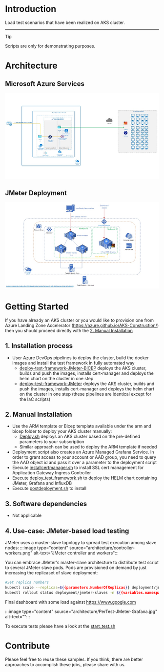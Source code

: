 # Introduction

Load test scenarios that have been realized on AKS cluster.

---
> [!TIP]
> Scripts are only for demonstrating purposes.


# Architecture 
## Microsoft Azure Services
![Architecture diagram](/architecture/AzureArch.jpg)
## JMeter Deployment
![Architecture diagram](/architecture/JMeter.jpg)

# Getting Started

If you have already an AKS cluster or you would like to provision one from Azure Landing Zone Accelerator (https://azure.github.io/AKS-Construction/) then you should proceed directly with the [2. Manual Installation](#2-manual-installation)

## **1. Installation process**

- User Azure DevOps pipelines to deploy the cluster, build the docker images and install the test framework in fully automated way
    - [deploy-test-framework-JMeter-BICEP](.pipelines/deploy-test-framework-JMeter-BICEP.yml) deploys the AKS cluster, builds and push the images, installs cert-manager and deploys the helm chart on the cluster in one step
    - [deploy-test-framework-JMeter](.pipelines/deploy-test-framework-JMeter.yml) deploys the AKS cluster, builds and push the images, installs cert-manager and deploys the helm chart on the cluster in one step (these pipelines are identical except for the IaC scripts)

## 2. Manual Installation
- Use the ARM template or Bicep template available under the arm and bicep folder to deploy your AKS cluster manually:
    - [Deploy.sh](/bicep/deploy.sh) deploys an AKS cluster based on the pre-defined parameters to your subscription
    - Similar approach can be used to deploy the ARM template if needed
- Deployment script also creates an Azure Managed Grafana Service. In order to grant access to your account or AAD group, you need to query the AAD object id and pass it over a parameter to the deployment script
- Execute [installcertmanager.sh](/deployment/installcertmanager.sh) to install SSL cert management for Application Gateway Ingress Controller
- Execute [deploy_test_framework.sh](/deployment/deploy_test_framework.sh) to deploy the HELM chart containing JMeter, Grafana and InfluxDB
- Execute [postdeployment.sh](/deployment/postdeployment.sh) to install 

## 3. Software dependencies

- Not applicable


## 4. Use-case: JMeter-based load testing
JMeter uses a master-slave topology to spread test execution among slave nodes:
:::image type="content" source="architecture/controller-workers.png" alt-text="JMeter controller and workers":::

You can embrace JMeter's master-slave architecture to distribute test script to several JMeter slave pods. Pods are provisioned on demand by just increasing the replicaset of slave deployment:

```bash
#Set replica numbers
kubectl scale --replicas=${{parameters.NumberOfReplicas}} deployment/jmeter-slaves -n ${{variables.namespace}}
kubectl rollout status deployment/jmeter-slaves -n ${{variables.namespace}}
```

Final dashboard with some load against https://www.google.com 

:::image type="content" source="architecture/PerTest-JMeter-Grafana.jpg" alt-text="":::


To execute tests please have a look at the [start_test.sh](/shell_scripts/start_test.sh)


# **Contribute**
Please feel free to reuse these samples. If you think, there are better approaches to accomplish these jobs, please share with us.
